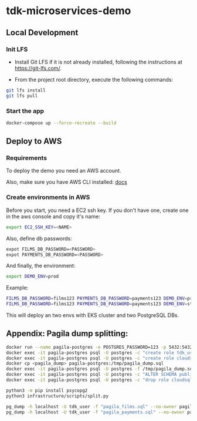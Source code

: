 # tdk-microservices-demo

## Local Development


### Init LFS
- Install Git LFS if it is not already installed, following the instructions at https://git-lfs.com/.

- From the project root directory, execute the following commands:

```bash
git lfs install
git lfs pull
```

### Start the app

```bash
docker-compose up --force-recreate --build
```

## Deploy to AWS

### Requirements

To deploy the demo you need an AWS account.

Also, make sure you have AWS CLI installed: [docs](https://docs.aws.amazon.com/cli/latest/userguide/getting-started-install.html)


### Create environments in AWS

Before you start, you need a EC2 ssh key. If you don't have one, create one in the aws console and copy it's name:

```bash
export EC2_SSH_KEY=<NAME>
```

Also, define db passwords:

```bash
expot FILMS_DB_PASSWORD=<PASSWORD>
expot PAYMENTS_DB_PASSWORD=<PASSWORD>
```

And finally, the environment:

```bash
export DEMO_ENV=prod
```

Example:

```bash
FILMS_DB_PASSWORD=films123 PAYMENTS_DB_PASSWORD=payments123 DEMO_ENV=prod EC2_SSH_KEY=denis ./infrastructure/scripts/deploy.sh
FILMS_DB_PASSWORD=films123 PAYMENTS_DB_PASSWORD=payments123 DEMO_ENV=staging EC2_SSH_KEY=denis ./infrastructure/scripts/deploy.sh
```

This will deploy an two envs with EKS cluster and two PostgreSQL DBs.

## Appendix: Pagila dump splitting:

```bash
docker run --name pagila-postgres -e POSTGRES_PASSWORD=123 -p 5432:5432 -d postgres
docker exec -it pagila-postgres psql -U postgres -c "create role tdk_user login password 'tdk_user123';"
docker exec -it pagila-postgres psql -U postgres -c "create role cloudsqladmin;"
docker cp <pagila_dump> pagila-postgres:/tmp/pagila_dump.sql
docker exec -it pagila-postgres psql -U postgres -f /tmp/pagila_dump.sql
docker exec -it pagila-postgres psql -U postgres -c "ALTER SCHEMA public OWNER TO tdk_user;" tdk_sakila_input_1gb
docker exec -it pagila-postgres psql -U postgres -c "drop role cloudsqladmin;" tdk_sakila_input_1gb

python3 -m pip install psycopg2 
python3 infrastructure/scripts/split.py

pg_dump -h localhost -U tdk_user -f "pagila_films.sql" --no-owner pagila_films
pg_dump -h localhost -U tdk_user -f "pagila_payments.sql" --no-owner pagila_payments
```
